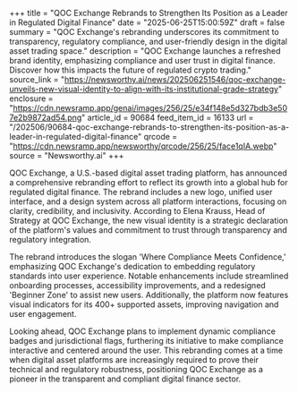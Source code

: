 +++
title = "QOC Exchange Rebrands to Strengthen Its Position as a Leader in Regulated Digital Finance"
date = "2025-06-25T15:00:59Z"
draft = false
summary = "QOC Exchange's rebranding underscores its commitment to transparency, regulatory compliance, and user-friendly design in the digital asset trading space."
description = "QOC Exchange launches a refreshed brand identity, emphasizing compliance and user trust in digital finance. Discover how this impacts the future of regulated crypto trading."
source_link = "https://newsworthy.ai/news/202506251546/qoc-exchange-unveils-new-visual-identity-to-align-with-its-institutional-grade-strategy"
enclosure = "https://cdn.newsramp.app/genai/images/256/25/e34f148e5d327bdb3e507e2b9872ad54.png"
article_id = 90684
feed_item_id = 16133
url = "/202506/90684-qoc-exchange-rebrands-to-strengthen-its-position-as-a-leader-in-regulated-digital-finance"
qrcode = "https://cdn.newsramp.app/newsworthy/qrcode/256/25/face1qIA.webp"
source = "Newsworthy.ai"
+++

<p>QOC Exchange, a U.S.-based digital asset trading platform, has announced a comprehensive rebranding effort to reflect its growth into a global hub for regulated digital finance. The rebrand includes a new logo, unified user interface, and a design system across all platform interactions, focusing on clarity, credibility, and inclusivity. According to Elena Krauss, Head of Strategy at QOC Exchange, the new visual identity is a strategic declaration of the platform's values and commitment to trust through transparency and regulatory integration.</p><p>The rebrand introduces the slogan 'Where Compliance Meets Confidence,' emphasizing QOC Exchange's dedication to embedding regulatory standards into user experience. Notable enhancements include streamlined onboarding processes, accessibility improvements, and a redesigned 'Beginner Zone' to assist new users. Additionally, the platform now features visual indicators for its 400+ supported assets, improving navigation and user engagement.</p><p>Looking ahead, QOC Exchange plans to implement dynamic compliance badges and jurisdictional flags, furthering its initiative to make compliance interactive and centered around the user. This rebranding comes at a time when digital asset platforms are increasingly required to prove their technical and regulatory robustness, positioning QOC Exchange as a pioneer in the transparent and compliant digital finance sector.</p>